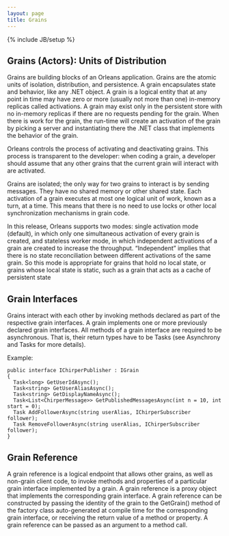 ```yaml
---
layout: page
title: Grains
---
```

{% include JB/setup %}

## Grains (Actors): Units of Distribution

Grains are building blocks of an Orleans application. Grains are the atomic units of isolation, distribution, and persistence. A grain encapsulates state and behavior, like any .NET object. A grain is a logical entity that at any point in time may have zero or more (usually not more than one) in-memory replicas called activations. A grain may exist only in the persistent store with no in-memory replicas if there are no requests pending for the grain. When there is work for the grain, the run-time will create an activation of the grain by picking a server and instantiating there the .NET class that implements the behavior of the grain. 

 Orleans controls the process of activating and deactivating grains. This process is transparent to the developer: when coding a grain, a developer should assume that any other grains that the current grain will interact with are activated. 

 Grains are isolated; the only way for two grains to interact is by sending messages. They have no shared memory or other shared state. Each activation of a grain executes at most one logical unit of work, known as a turn, at a time. This means that there is no need to use locks or other local synchronization mechanisms in grain code.

 In this release, Orleans supports two modes: single activation mode (default), in which only one simultaneous activation of every grain is created, and stateless worker mode, in which independent activations of a grain are created to increase the throughput. “Independent” implies that there is no state reconciliation between different activations of the same grain. So this mode is appropriate for grains that hold no local state, or grains whose local state is static, such as a grain that acts as a cache of persistent state

## Grain Interfaces

Grains interact with each other by invoking methods declared as part of the respective grain interfaces. A grain implements one or more previously declared grain interfaces. All methods of a grain interface are required to be asynchronous. That is, their return types have to be Tasks (see Asynchrony and Tasks for more details). 

Example:

    public interface IChirperPublisher : IGrain 
    { 
      Task<long> GetUserIdAsync(); 
      Task<string> GetUserAliasAsync();
      Task<string> GetDisplayNameAsync();
      Task<List<ChirperMessage>> GetPublishedMessagesAsync(int n = 10, int start = 0); 
      Task AddFollowerAsync(string userAlias, IChirperSubscriber follower); 
      Task RemoveFollowerAsync(string userAlias, IChirperSubscriber follower); 
    } 

## Grain Reference

A grain reference is a logical endpoint that allows other grains, as well as non-grain client code, to invoke methods and properties of a particular grain interface implemented by a grain. A grain reference is a proxy object that implements the corresponding grain interface. A grain reference can be constructed by passing the identity of the grain to the GetGrain() method of the factory class auto-generated at compile time for the corresponding grain interface, or receiving the return value of a method or property. A grain reference can be passed as an argument to a method call.